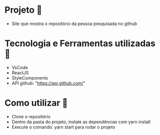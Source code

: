 # Projeto :rocket:
- Site que mostra o repositório da pessoa pesquisada no github

# Tecnologia e Ferramentas utilizadas :robot:
- VsCode
- ReactJS
- StyleComponents
- API github: "https://api.github.com/"

# Como utilizar :runner:
- Clone o repositório
- Dentro da pasta do projeto, instale as dependências com yarn install
- Execute o comando: yarn start para rodar o projeto